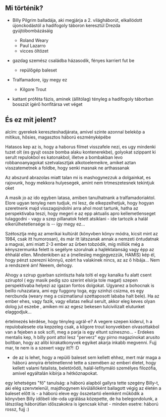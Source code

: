 
## Mi történik?

- Billy Pilgrim balladája, aki megjárja a 2. világháborút, elkallódott újonckodástól a hadifogoly táboron keresztül Drezda gyújtóbombázásáig
    - Roland Weary
    - Paul Lazarro
    - vicces öltözet

- gazdag szemész családba házasodik, fényes karriert fut be
    - repülőgép baleset

- Tralfamadore, így megy ez
    - Kilgore Trout

- kattant próféta fázis, aminek (állítólag) tényleg a hadifogoly táborban bosszút ígérő honfitársa vet véget




## És ez mit jelent?

alcím: gyerekek kereszteshadjárata, amivel szinte azonnal beleköp a mitikus, hősies, magasztos háború eszményképébe

Hatasos kep az is, hogy a haborus filmet visszafele nezi, es ugy mindenki tuzet olt (es gyujt ossze bomba alaku kontenerekbe), golyokat szippant ki serult repulokbol es katonakbol, illetve a bombakban levo robbanoanyagokat szetvalasztjak alkotoelemeikre, amiket aztan visszatemetnek a foldbe, hogy senki masnak ne arthassanak

Az abszurd abrazolas miatt talan mi is mashogynezzuk a dolgainkat, es rajovunk, hogy mekkora hulyesegek, amint nem trtmeszetesnek tekintjuk oket


A masik jo az ido egyben latasa, amiben tanulhatnank a tralfamadoriaktol. Elore ugyan tenyleg nem tudjuk, mi lesz, de elkepzelhetjuk, hogy hogyan szeretnenk majd visszagojndolni arra ahol most tartunk, hatha az perspektivaba teszi, hogy megeri e az epp aktualis apro kellemetlenseget tulaggodni - vagy a szep pillanatok felett atsiklani
    - ide tartozik a halál elkerülhetetlensége is -- így megy ez...



Szétosztja még az amerikai kultúrát (könyvben könyv módra, kicsit mint az 1984, csak itt humorosan), és már itt látszanak annak a nemzeti öntudatnak a magvai, ami miatt 2-3 ember az űrben tobzódik, míg milliók még a kényszermunka felett is segélyre szorulnak a hajléktalanság vagy épp az éhhalál ellen. Mindenkiben az a (mellesleg megjegyezzük, HAMIS) kép él, hogy pénzt szerezni könnyű, ezért ha valakinek nincs, az az ő hibája... Nem a rendszeré ám! Neeem, dehogy.


Ahogy a szirup gyarban szintiszta hala tolti el egy kanalka fu alatt csent sziruptol ( egy masik pedig szo szerint elsirja tole magat) szepen perspektivaba helyezi az igazan fontos dolgokat. Ugyanez a bohocnak is beillo ruhazatara, ami egy fuggony toga, egy szinhzi csizma, es egy nercbunda (weary meg a csizmatlanul szettaposott lababa halt bele). Ha az ember ehes, vagy fazik, vagy ellatas nelkul serult, akkor eleg keves olyan dolog jut eszebe , amiken mi az egesz bekesen tulcivilizalt elutunket elaggodjuk...


értelmezés kérdése, hogy tényleg ugrál-e?
A vegere szepen kiderul, h a repulobalesete ota kepzeleg csak, a kilgore trout konyvekben olvasottakbol van a fejeben a sok scifi, meg a parja is egy eltunt szineszno...
    - Erdekes mentalis kep, h billy pont attol lesz "perverz" egy pirno magazinokat arusito boltban, hogy az alibi kirakatkonyvek egyiket akarja inkabb megvenni. Fujj mar, te nem is a szexert vagy itt?! :D
- de az is lehet, hogy a repülő baleset sem kellett ehhez, mert már maga a háború annyira értelmetlenné tette a szemében az emberi életet, hogy kellett valami fatalista, beletörődő, halál-lefitymáló személyes filozófia, amivel egyáltalán kibírja a hétköznapokat.

egy lehetséges "fő" tanulság: a háború alapból gallyra tette szegény Billy-t, aki elég szenvtelenül, majdhogynem kívülállóként ballagott végig az életén a baleset előtt is
    - a háború eleve egy összetartó elemként működik a könyvben Billy időbeli ide-oda ugrálása közepette, de ha belegondolunk, a látszólag háborútlan időszakokra is igencsak kihat
    - minden esetre: háború rossz, fujj :)